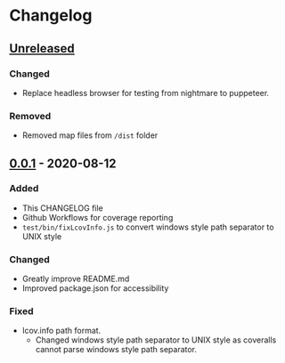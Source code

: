 # Changelog

## [Unreleased]

### Changed
- Replace headless browser for testing from nightmare to puppeteer.

### Removed
- Removed map files from `/dist` folder

## [0.0.1] - 2020-08-12

### Added

- This CHANGELOG file
- Github Workflows for coverage reporting
- `test/bin/fixLcovInfo.js` to convert windows style path separator to UNIX style 

### Changed
- Greatly improve README.md
- Improved package.json for accessibility

### Fixed
- lcov.info path format.  
  * Changed windows style path separator to UNIX style as coveralls cannot parse windows style path separator.
  
[Unreleased]: https://github.com/Hinaser/xspy/compare/v0.0.1...v0.0.2
[0.0.1]: https://github.com/Hinaser/xspy/releases/tag/v0.0.1
